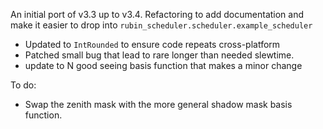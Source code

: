 An initial port of v3.3 up to v3.4. Refactoring to add documentation and make it easier to drop into
`rubin_scheduler.scheduler.example_scheduler`

* Updated to `IntRounded` to ensure code repeats cross-platform
* Patched small bug that lead to rare longer than needed slewtime.
* update to N good seeing basis function that makes a minor change

To do:
* Swap the zenith mask with the more general shadow mask basis function.
